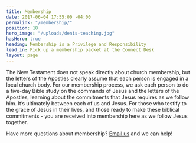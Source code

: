 ```yaml
---
title: Membership
date: 2017-06-04 17:55:00 -04:00
permalink: "/membership/"
position: 18
hero_image: "/uploads/denis-teaching.jpg"
hasHero: true
heading: Membership is a Privilege and Responsibility
lead_in: Pick up a membership packet at the Connect Desk
layout: page
---
```


The New Testament does not speak directly about church membership, but the letters of the Apostles clearly assume that each person is engaged in a local church body. For our membership process, we ask each person to do a five-day Bible study on the commands of Jesus and the letters of the Apostles, learning about the commitments that Jesus requires as we follow him. It’s ultimately between each of us and Jesus. For those who testify to the grace of Jesus in their lives, and those ready to make these biblical commitments - you are received into membership here as we follow Jesus together.

Have more questions about membership? [Email us](mailto:terri@mariemontchurch.org) and we can help!
